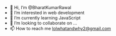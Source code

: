 - 👋 Hi, I’m @BharatKumarRawal
- 👀 I’m interested in web development
- 🌱 I’m currently learning JavaScript
- 💞️ I’m looking to collaborate on ...
- 📫 How to reach me lolwhatandwhy2@gmail.com

<!---
BharatKumarRawal/BharatKumarRawal is a ✨ special ✨ repository because its `README.md` (this file) appears on your GitHub profile.
You can click the Preview link to take a look at your changes.
--->
